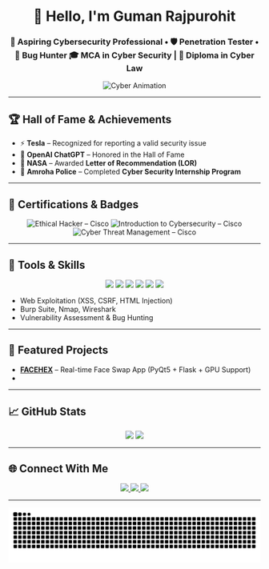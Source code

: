 <h1 align="center">👋 Hello, I'm Guman Rajpurohit</h1>

<h3 align="center">
🚀 Aspiring Cybersecurity Professional • 🛡️ Penetration Tester • 🐞 Bug Hunter  
🎓 MCA in Cyber Security | 📜 Diploma in Cyber Law  
</h3>

<p align="center">
  <img src="https://media.giphy.com/media/RbDKaczqWovIugyJmW/giphy.gif" height="180" alt="Cyber Animation"/>
</p>

---

## 🏆 Hall of Fame & Achievements

- ⚡ **Tesla** – Recognized for reporting a valid security issue  
- 💬 **OpenAI ChatGPT** – Honored in the Hall of Fame  
- 🚀 **NASA** – Awarded **Letter of Recommendation (LOR)**  
- 👮 **Amroha Police** – Completed **Cyber Security Internship Program**  

---

## 🏅 Certifications & Badges

<div align="center">
  <img src="https://images.credly.com/images/242902b5-f527-42ad-865e-977c9e1b5b58/image.png" width="100" alt="Ethical Hacker – Cisco"/>
  <img src="https://images.credly.com/images/af8c6b4e-fc31-47c4-8dcb-eb7a2065dc5b/I2CS__1_.png" width="100" alt="Introduction to Cybersecurity – Cisco"/>
  <img src="https://images.credly.com/images/5d5ac32b-d239-42b8-9665-8a921dc3ab47/image.png" width="100" alt="Cyber Threat Management – Cisco"/>
</div>

---

## 🧰 Tools & Skills

<div align="center">
  <img src="https://cdn.jsdelivr.net/gh/devicons/devicon/icons/python/python-original.svg" height="40"/>
  <img src="https://cdn.jsdelivr.net/gh/devicons/devicon/icons/bash/bash-original.svg" height="40"/>
  <img src="https://cdn.jsdelivr.net/gh/devicons/devicon/icons/linux/linux-original.svg" height="40"/>
  <img src="https://cdn.jsdelivr.net/gh/devicons/devicon/icons/html5/html5-original.svg" height="40"/>
  <img src="https://cdn.jsdelivr.net/gh/devicons/devicon/icons/css3/css3-original.svg" height="40"/>
  <img src="https://cdn.jsdelivr.net/gh/devicons/devicon/icons/javascript/javascript-original.svg" height="40"/>
</div>

- Web Exploitation (XSS, CSRF, HTML Injection)  
- Burp Suite, Nmap, Wireshark  
- Vulnerability Assessment & Bug Hunting  

---

## 🚀 Featured Projects

- [**FACEHEX**](https://github.com/Guman-Rajpurohit/facehex) – Real-time Face Swap App (PyQt5 + Flask + GPU Support)
- 
---

## 📈 GitHub Stats

<div align="center">
  <img src="https://github-readme-stats.vercel.app/api?username=Guman-Rajpurohit&show_icons=true&theme=radical" height="180"/>
  <img src="https://github-readme-stats.vercel.app/api/top-langs/?username=Guman-Rajpurohit&layout=compact&theme=radical" height="180"/>
</div>

---

## 🌐 Connect With Me

<div align="center">
  <a href="https://www.instagram.com/gumanrajpurohitt" target="_blank">
    <img src="https://img.shields.io/static/v1?message=Instagram&logo=instagram&label=&color=E4405F&logoColor=white&labelColor=&style=for-the-badge" height="35"/>
  </a>
  <a href="https://www.linkedin.com/in/guman-rajpurohit/" target="_blank">
    <img src="https://img.shields.io/static/v1?message=LinkedIn&logo=linkedin&label=&color=0077B5&logoColor=white&labelColor=&style=for-the-badge" height="35"/>
  </a>
  <a href="https://www.bugcrowd.com" target="_blank">
    <img src="https://www.bugcrowd.com/wp-content/themes/bugcrowd/assets/images/favicon/favicon-32x32.png" height="35"/>
  </a>
</div>

---

<img src="https://raw.githubusercontent.com/Guman-Rajpurohit/Guman-Rajpurohit/refs/heads/output/snake.svg" alt="Snake animation" />
